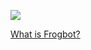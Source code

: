 [![](https://raw.githubusercontent.com/jfrog/frogbot/master/resources/noVulnerabilityBanner.png)](https://github.com/jfrog/frogbot#frogbot)

[What is Frogbot?](https://github.com/jfrog/frogbot#frogbot)